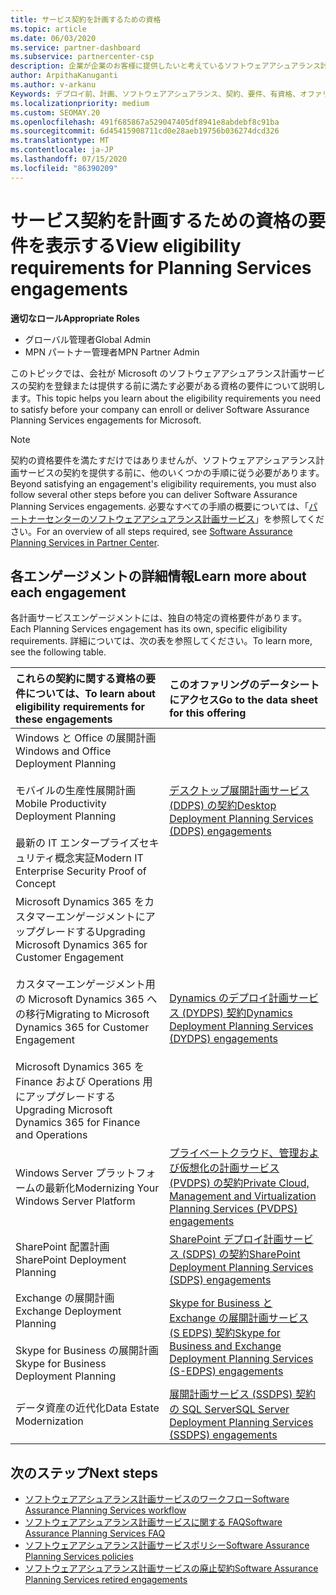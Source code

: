 ```yaml
---
title: サービス契約を計画するための資格
ms.topic: article
ms.date: 06/03/2020
ms.service: partner-dashboard
ms.subservice: partnercenter-csp
description: 企業が企業のお客様に提供したいと考えているソフトウェアアシュアランス計画サービスの各契約の資格要件について説明します。
author: ArpithaKanuganti
ms.author: v-arkanu
Keywords: デプロイ前、計画、ソフトウェアアシュアランス、契約、要件、有資格、オファリング
ms.localizationpriority: medium
ms.custom: SEOMAY.20
ms.openlocfilehash: 491f685867a529047405df8941e8abdebf8c91ba
ms.sourcegitcommit: 6d45415908711cd0e28aeb19756b036274dcd326
ms.translationtype: MT
ms.contentlocale: ja-JP
ms.lasthandoff: 07/15/2020
ms.locfileid: "86390209"
---
```

# <a name="view-eligibility-requirements-for-planning-services-engagements"></a><span data-ttu-id="198bc-104">サービス契約を計画するための資格の要件を表示する</span><span class="sxs-lookup"><span data-stu-id="198bc-104">View eligibility requirements for Planning Services engagements</span></span>

<span data-ttu-id="198bc-105">**適切なロール**</span><span class="sxs-lookup"><span data-stu-id="198bc-105">**Appropriate Roles**</span></span>

- <span data-ttu-id="198bc-106">グローバル管理者</span><span class="sxs-lookup"><span data-stu-id="198bc-106">Global Admin</span></span>
- <span data-ttu-id="198bc-107">MPN パートナー管理者</span><span class="sxs-lookup"><span data-stu-id="198bc-107">MPN Partner Admin</span></span>

<span data-ttu-id="198bc-108">このトピックでは、会社が Microsoft のソフトウェアアシュアランス計画サービスの契約を登録または提供する前に満たす必要がある資格の要件について説明します。</span><span class="sxs-lookup"><span data-stu-id="198bc-108">This topic helps you learn about the eligibility requirements you need to satisfy before your company can enroll or deliver Software Assurance Planning Services engagements for Microsoft.</span></span>

>[!NOTE]
> <span data-ttu-id="198bc-109">契約の資格要件を満たすだけではありませんが、ソフトウェアアシュアランス計画サービスの契約を提供する前に、他のいくつかの手順に従う必要があります。</span><span class="sxs-lookup"><span data-stu-id="198bc-109">Beyond satisfying an engagement's eligibility requirements, you must also follow several other steps before you can deliver Software Assurance Planning Services engagements.</span></span> <span data-ttu-id="198bc-110">必要なすべての手順の概要については、「[パートナーセンターのソフトウェアアシュアランス計画サービス](software-assurance-dps.md)」を参照してください。</span><span class="sxs-lookup"><span data-stu-id="198bc-110">For an overview of all steps required, see [Software Assurance Planning Services in Partner Center](software-assurance-dps.md).</span></span>

## <a name="learn-more-about-each-engagement"></a><span data-ttu-id="198bc-111">各エンゲージメントの詳細情報</span><span class="sxs-lookup"><span data-stu-id="198bc-111">Learn more about each engagement</span></span>

<span data-ttu-id="198bc-112">各計画サービスエンゲージメントには、独自の特定の資格要件があります。</span><span class="sxs-lookup"><span data-stu-id="198bc-112">Each Planning Services engagement has its own, specific eligibility requirements.</span></span> <span data-ttu-id="198bc-113">詳細については、次の表を参照してください。</span><span class="sxs-lookup"><span data-stu-id="198bc-113">To learn more, see the following table.</span></span>

|<span data-ttu-id="198bc-114">**これらの契約に関する資格の要件については、**</span><span class="sxs-lookup"><span data-stu-id="198bc-114">**To learn about eligibility requirements for these engagements**</span></span>   |<span data-ttu-id="198bc-115">**このオファリングのデータシートにアクセス**</span><span class="sxs-lookup"><span data-stu-id="198bc-115">**Go to the data sheet for this offering**</span></span>  |
|:------------------------------------|:------------------|
| <span data-ttu-id="198bc-116">Windows と Office の展開計画</span><span class="sxs-lookup"><span data-stu-id="198bc-116">Windows and Office Deployment Planning</span></span><br/><br/> <span data-ttu-id="198bc-117">モバイルの生産性展開計画</span><span class="sxs-lookup"><span data-stu-id="198bc-117">Mobile Productivity Deployment Planning</span></span><br/><br/> <span data-ttu-id="198bc-118">最新の IT エンタープライズセキュリティ概念実証</span><span class="sxs-lookup"><span data-stu-id="198bc-118">Modern IT Enterprise Security Proof of Concept</span></span> | [<span data-ttu-id="198bc-119">デスクトップ展開計画サービス (DDPS) の契約</span><span class="sxs-lookup"><span data-stu-id="198bc-119">Desktop Deployment Planning Services (DDPS) engagements</span></span>](https://go.microsoft.com/fwlink/?linkid=2116072) |
| <span data-ttu-id="198bc-120">Microsoft Dynamics 365 をカスタマーエンゲージメントにアップグレードする</span><span class="sxs-lookup"><span data-stu-id="198bc-120">Upgrading Microsoft Dynamics 365 for Customer Engagement</span></span><br/><br/> <span data-ttu-id="198bc-121">カスタマーエンゲージメント用の Microsoft Dynamics 365 への移行</span><span class="sxs-lookup"><span data-stu-id="198bc-121">Migrating to Microsoft Dynamics 365 for Customer Engagement</span></span><br/><br/> <span data-ttu-id="198bc-122">Microsoft Dynamics 365 を Finance および Operations 用にアップグレードする</span><span class="sxs-lookup"><span data-stu-id="198bc-122">Upgrading Microsoft Dynamics 365 for Finance and Operations</span></span>  | [<span data-ttu-id="198bc-123">Dynamics のデプロイ計画サービス (DYDPS) 契約</span><span class="sxs-lookup"><span data-stu-id="198bc-123">Dynamics Deployment Planning Services (DYDPS) engagements</span></span>](https://go.microsoft.com/fwlink/?linkid=2116073)  |
| <span data-ttu-id="198bc-124">Windows Server プラットフォームの最新化</span><span class="sxs-lookup"><span data-stu-id="198bc-124">Modernizing Your Windows Server Platform</span></span> | [<span data-ttu-id="198bc-125">プライベートクラウド、管理および仮想化の計画サービス (PVDPS) の契約</span><span class="sxs-lookup"><span data-stu-id="198bc-125">Private Cloud, Management and Virtualization Planning Services (PVDPS) engagements</span></span>](https://go.microsoft.com/fwlink/?linkid=2115982) |
| <span data-ttu-id="198bc-126">SharePoint 配置計画</span><span class="sxs-lookup"><span data-stu-id="198bc-126">SharePoint Deployment Planning</span></span>   | [<span data-ttu-id="198bc-127">SharePoint デプロイ計画サービス (SDPS) の契約</span><span class="sxs-lookup"><span data-stu-id="198bc-127">SharePoint Deployment Planning Services (SDPS) engagements</span></span>](https://go.microsoft.com/fwlink/?linkid=2116074)  |
| <span data-ttu-id="198bc-128">Exchange の展開計画</span><span class="sxs-lookup"><span data-stu-id="198bc-128">Exchange Deployment Planning</span></span><br/><br/> <span data-ttu-id="198bc-129">Skype for Business の展開計画</span><span class="sxs-lookup"><span data-stu-id="198bc-129">Skype for Business Deployment Planning</span></span>  | [<span data-ttu-id="198bc-130">Skype for Business と Exchange の展開計画サービス (S EDPS) 契約</span><span class="sxs-lookup"><span data-stu-id="198bc-130">Skype for Business and Exchange Deployment Planning Services (S-EDPS) engagements</span></span>](https://go.microsoft.com/fwlink/?linkid=2116075)  |
| <span data-ttu-id="198bc-131">データ資産の近代化</span><span class="sxs-lookup"><span data-stu-id="198bc-131">Data Estate Modernization</span></span>  | [<span data-ttu-id="198bc-132">展開計画サービス (SSDPS) 契約の SQL Server</span><span class="sxs-lookup"><span data-stu-id="198bc-132">SQL Server Deployment Planning Services (SSDPS) engagements</span></span>](https://go.microsoft.com/fwlink/?linkid=2116076)  |

## <a name="next-steps"></a><span data-ttu-id="198bc-133">次のステップ</span><span class="sxs-lookup"><span data-stu-id="198bc-133">Next steps</span></span>

- [<span data-ttu-id="198bc-134">ソフトウェアアシュアランス計画サービスのワークフロー</span><span class="sxs-lookup"><span data-stu-id="198bc-134">Software Assurance Planning Services workflow</span></span>](https://go.microsoft.com/fwlink/?linkid=2115983)
- [<span data-ttu-id="198bc-135">ソフトウェアアシュアランス計画サービスに関する FAQ</span><span class="sxs-lookup"><span data-stu-id="198bc-135">Software Assurance Planning Services FAQ</span></span>](https://go.microsoft.com/fwlink/?linkid=2116077)
- [<span data-ttu-id="198bc-136">ソフトウェアアシュアランス計画サービスポリシー</span><span class="sxs-lookup"><span data-stu-id="198bc-136">Software Assurance Planning Services policies</span></span>](https://go.microsoft.com/fwlink/?linkid=2115984)
- [<span data-ttu-id="198bc-137">ソフトウェアアシュアランス計画サービスの廃止契約</span><span class="sxs-lookup"><span data-stu-id="198bc-137">Software Assurance Planning Services retired engagements</span></span>](https://query.prod.cms.rt.microsoft.com/cms/api/am/binary/RE4sln9)
